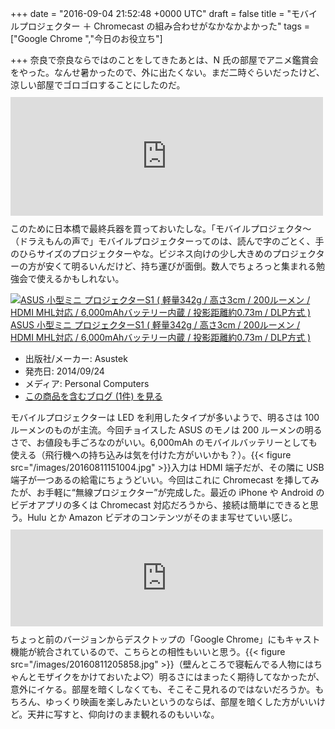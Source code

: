 
+++
date = "2016-09-04 21:52:48 +0000 UTC"
draft = false
title = "モバイルプロジェクター ＋ Chromecast の組み合わせがなかなかよかった"
tags = ["Google Chrome ","今日のお役立ち"]

+++
奈良で奈良ならではのことをしてきたあとは、N 氏の部屋でアニメ鑑賞会をやった。なんせ暑かったので、外に出たくない。まだ二時ぐらいだったけど、涼しい部屋でゴロゴロすることにしたのだ。<iframe src="https://hatenablog-parts.com/embed?url=https%3A%2F%2Fblog.daruyanagi.jp%2Fentry%2F2016%2F08%2F31%2F180255" title="奈良で奈良ならではのことをしてきた - だるろぐ" class="embed-card embed-blogcard" scrolling="no" frameborder="0" style="display: block; width: 100%; height: 190px; max-width: 500px; margin: 10px 0px;"></iframe>このために日本橋で最終兵器を買っておいたしな。「モバイルプロジェクタ～（ドラえもんの声で」モバイルプロジェクターってのは、読んで字のごとく、手のひらサイズのプロジェクターやな。ビジネス向けの少し大きめのプロジェクターの方が安くて明るいんだけど、持ち運びが面倒。数人でちょろっと集まれる勉強会で使えるかもしれない。<div class="hatena-asin-detail"><a href="http://www.amazon.co.jp/exec/obidos/ASIN/B00LZOQYAU/bestylesnet-22/"><img src="https://images-fe.ssl-images-amazon.com/images/I/41hZvVXMwyL._SL160_.jpg" class="hatena-asin-detail-image" alt="ASUS 小型ミニ プロジェクターS1 ( 軽量342g / 高さ3cm / 200ルーメン / HDMI MHL対応 / 6,000mAhバッテリー内蔵 / 投影距離約0.73m / DLP方式 )" title="ASUS 小型ミニ プロジェクターS1 ( 軽量342g / 高さ3cm / 200ルーメン / HDMI MHL対応 / 6,000mAhバッテリー内蔵 / 投影距離約0.73m / DLP方式 )"/></a><div class="hatena-asin-detail-info"><a href="http://www.amazon.co.jp/exec/obidos/ASIN/B00LZOQYAU/bestylesnet-22/">ASUS 小型ミニ プロジェクターS1 ( 軽量342g / 高さ3cm / 200ルーメン / HDMI MHL対応 / 6,000mAhバッテリー内蔵 / 投影距離約0.73m / DLP方式 )</a><ul><li><span class="hatena-asin-detail-label">出版社/メーカー:</span> Asustek</li><li><span class="hatena-asin-detail-label">発売日:</span> 2014/09/24</li><li><span class="hatena-asin-detail-label">メディア:</span> Personal Computers</li><li><a href="http://d.hatena.ne.jp/asin/B00LZOQYAU/bestylesnet-22" target="_blank">この商品を含むブログ (1件) を見る</a></li></ul></div><div class="hatena-asin-detail-foot"></div></div>モバイルプロジェクターは LED を利用したタイプが多いようで、明るさは 100 ルーメンのものが主流。今回チョイスした ASUS のモノは 200 ルーメンの明るさで、お値段も手ごろなのがいい。6,000mAh のモバイルバッテリーとしても使える（飛行機への持ち込みは気を付けた方がいいかも？）。{{< figure src="/images/20160811151004.jpg"  >}}入力は HDMI 端子だが、その隣に USB 端子が一つあるの給電にちょうどいい。今回はこれに Chromecast を挿してみたが、お手軽に“無線プロジェクター”が完成した。最近の iPhone や Android のビデオアプリの多くは Chromecast 対応だろうから、接続は簡単にできると思う。Hulu とか Amazon ビデオのコンテンツがそのまま写せていい感じ。<iframe src="https://hatenablog-parts.com/embed?url=http%3A%2F%2Fforest.watch.impress.co.jp%2Fdocs%2Fnews%2F1017255.html" title="閲覧コンテンツを“Chromecast”で再生する機能が「Google Chrome」へ標準搭載" class="embed-card embed-webcard" scrolling="no" frameborder="0" style="display: block; width: 100%; height: 155px; max-width: 500px; margin: 10px 0px;"></iframe>ちょっと前のバージョンからデスクトップの「Google Chrome」にもキャスト機能が統合されているので、こちらとの相性もいいと思う。{{< figure src="/images/20160811205858.jpg"  >}}（壁んところで寝転んでる人物にはちゃんとモザイクをかけておいたよ♡）明るさにはまったく期待してなかったが、意外にイケる。部屋を暗くしなくても、そこそこ見れるのではないだろうか。もちろん、ゆっくり映画を楽しみたいというのならば、部屋を暗くした方がいいけど。天井に写すと、仰向けのまま観れるのもいいな。


